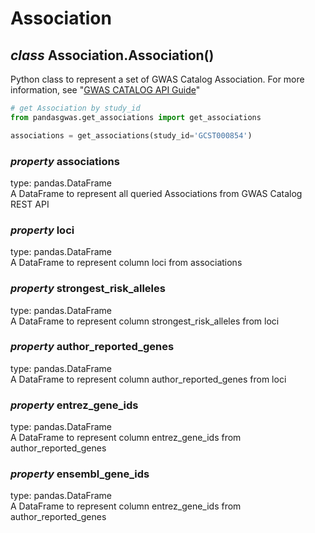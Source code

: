 # Association
## *class* Association.Association()

Python class to represent a set of GWAS Catalog Association. For more information, see "[GWAS CATALOG API Guide](https://www.ebi.ac.uk/gwas/rest/docs/api)"

```Python
# get Association by study_id
from pandasgwas.get_associations import get_associations

associations = get_associations(study_id='GCST000854')

```
### *property* associations
type: pandas.DataFrame  
A DataFrame to represent all queried Associations from GWAS Catalog REST API

### *property* loci
type: pandas.DataFrame  
A DataFrame to represent column loci from associations

### *property* strongest_risk_alleles
type: pandas.DataFrame  
A DataFrame to represent column strongest_risk_alleles from loci

### *property* author_reported_genes
type: pandas.DataFrame  
A DataFrame to represent column author_reported_genes from loci

### *property* entrez_gene_ids
type: pandas.DataFrame  
A DataFrame to represent column entrez_gene_ids from author_reported_genes

### *property* ensembl_gene_ids
type: pandas.DataFrame  
A DataFrame to represent column entrez_gene_ids from author_reported_genes
